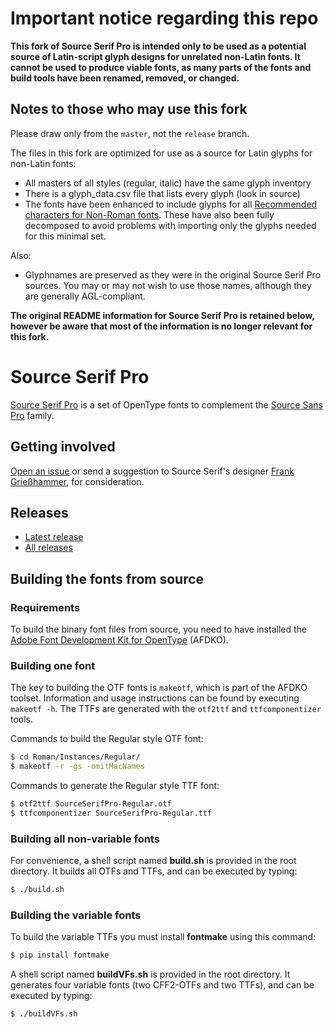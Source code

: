 # Important notice regarding this repo

**This fork of Source Serif Pro is intended only to be used as a potential source of Latin-script glyph designs for unrelated non-Latin fonts. It cannot be used to produce viable fonts, as many parts of the fonts and build tools have been renamed, removed, or changed.**

## Notes to those who may use this fork

Please draw only from the `master`, not the `release` branch.

The files in this fork are optimized for use as a source for Latin glyphs for non-Latin fonts:

- All masters of all styles (regular, italic) have the same glyph inventory
- There is a glyph_data.csv file that lists every glyph (look in source)
- The fonts have been enhanced to include glyphs for all [Recommended characters for Non-Roman fonts](https://www.scriptsource.org/entry/gg5wm9hhd3). These have also been fully decomposed to avoid problems with importing only the glyphs needed for this minimal set.

Also:

- Glyphnames are preserved as they were in the original Source Serif Pro sources. You may or may not wish to use those names, although they are generally AGL-compliant. 

**The original README information for Source Serif Pro is retained below, however be aware that most of the information is no longer relevant for this fork.**

# Source Serif Pro

[Source Serif Pro](http://adobe-fonts.github.io/source-serif-pro/)
is a set of OpenType fonts to complement the
[Source Sans Pro](https://github.com/adobe-fonts/source-sans-pro) family.

## Getting involved

[Open an issue](https://github.com/adobe-fonts/source-serif-pro/issues) or send a suggestion to Source Serif's designer [Frank Grießhammer](mailto:opensourcefonts@adobe.com?subject=[GitHub]%20Source%20Serif%20Pro), for consideration.

## Releases

* [Latest release](../../releases/latest)
* [All releases](../../releases)

## Building the fonts from source

### Requirements

To build the binary font files from source, you need to have installed the
[Adobe Font Development Kit for OpenType](https://github.com/adobe-type-tools/afdko/) (AFDKO).

### Building one font

The key to building the OTF fonts is `makeotf`, which is part of the AFDKO toolset.
Information and usage instructions can be found by executing `makeotf -h`. The TTFs
are generated with the `otf2ttf` and `ttfcomponentizer` tools.

Commands to build the Regular style OTF font:

```sh
$ cd Roman/Instances/Regular/
$ makeotf -r -gs -omitMacNames
```

Commands to generate the Regular style TTF font:

```sh
$ otf2ttf SourceSerifPro-Regular.otf
$ ttfcomponentizer SourceSerifPro-Regular.ttf
```

### Building all non-variable fonts

For convenience, a shell script named **build.sh** is provided in the root directory.
It builds all OTFs and TTFs, and can be executed by typing:

```sh
$ ./build.sh
```

### Building the variable fonts

To build the variable TTFs you must install **fontmake** using this command:

```sh
$ pip install fontmake
```

A shell script named **buildVFs.sh** is provided in the root directory.
It generates four variable fonts (two CFF2-OTFs and two TTFs), and can be executed by typing:

```sh
$ ./buildVFs.sh
```
